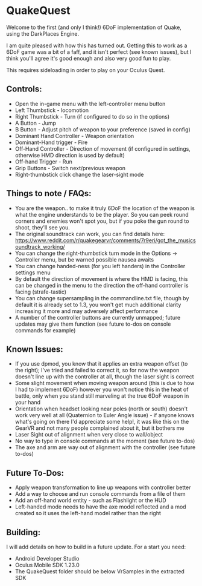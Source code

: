 QuakeQuest
==========

Welcome to the first (and only I think!) 6DoF implementation of Quake, using the DarkPlaces Engine.

I am quite pleased with how this has turned out. Getting this to work as a 6DoF game was a bit of a faff, and it isn't perfect (see known issues), but I think you'll agree it's good enough and also very good fun to play.

This requires sideloading in order to play on your Oculus Quest.

Controls:
---------

* Open the in-game menu with the left-controller menu button
* Left Thumbstick - locomotion
* Right Thumbstick - Turn (if configured to do so in the options)
* A Button - Jump
* B Button - Adjust pitch of weapon to your preference (saved in config)
* Dominant Hand Controller - Weapon orientation
* Dominant-Hand trigger - Fire
* Off-Hand Controller - Direction of movement (if configured in settings, otherwise HMD direction is used by default)
* Off-hand Trigger - Run
* Grip Buttons - Switch next/previous weapon
* Right-thumbstick click change the laser-sight mode 


Things to note / FAQs:
----------------------
* You are the weapon.. to make it truly 6DoF the location of the weapon is what the engine understands to be the player. So you can peek round corners and enemies won't spot you, but if you poke the gun round to shoot, they'll see you.
* The original soundtrack can work, you can find details here: https://www.reddit.com/r/quakegearvr/comments/7r9eri/got_the_musicsoundtrack_working/
* You can change the right-thumbstick turn mode in the Options -> Controller menu, but be warned possible nausea awaits
* You can change handed-ness (for you left handers) in the Controller settings menu
* By default the direction of movement is where the HMD is facing, this can be changed in the menu to the direction the off-hand controller is facing (strafe-tastic)
* You can change supersampling in the commandline.txt file, though by default it is already set to 1.3, you won't get much additional clarity increasing it more and may adversely affect performance
* A number of the controller buttons are currently unmapped; future updates may give them function (see future to-dos on console commands for example)

Known Issues:
-------------
* If you use dpmod, you know that it applies an extra weapon offset (to the right); I've tried and failed to correct it, so for now the weapon doesn't line up with the controller at all, though the laser sight is correct
* Some slight movement when moving weapon around (this is due to how I had to implement 6DoF) however you won't notice this in the heat of battle, only when you stand still marveling at the true 6DoF weapon in your hand
* Orientation when headset looking near poles (north or south) doesn't work very well at all (Quaternion to Euler Angle issue) - if anyone knows what's going on there I'd appreciate some help!, it was like this on the GearVR and not many people complained about it, but it bothers me
* Laser Sight out of alignment when very close to wall/object
* No way to type in console commands at the moment (see future to-dos)
* The axe and arm are way out of alignment with the controller (see future to-dos)

Future To-Dos:
--------------
* Apply weapon transformation to line up weapons with controller better
* Add a way to choose and run console commands from a file of them
* Add an off-hand world entity - such as Flashlight or the HUD
* Left-handed mode needs to have the axe model reflected and a mod created so it uses the left-hand model rather than the right

Building:
---------

I will add details on how to build in a future update. For a start you need:

* Android Developer Studio
* Oculus Mobile SDK 1.23.0
* The QuakeQuest folder should be below VrSamples in the extracted SDK
